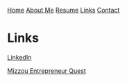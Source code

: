 [Home](https://github.com/chrisfloyd87/Midterm1000/blob/587cc19be7093a4b149aa515723b074a459391ed/README.md)  [About Me](https://github.com/chrisfloyd87/Midterm1000/blob/c3b9ff4b75677f0f020f8f22742d458198d5c55d/AboutMe.md) [Resume](https://github.com/chrisfloyd87/Midterm1000/blob/209204ddedb0f456f48d18f63598c1eb5a87211c/Resume) [Links](https://github.com/chrisfloyd87/Midterm1000/blob/0416287cf7b29425b4e370ca8c0cb6872e52aa80/links.md) [Contact](https://github.com/chrisfloyd87/Midterm1000/blob/821f166be2192c2ab0ebc9ce2d611fbd175d33ab/contact.md)
# Links
[LinkedIn](https://www.linkedin.com/in/chris-floyd-3898636b)

[Mizzou Entrepreneur Quest](https://eq.umsystem.edu/university-info/mizzou/)
